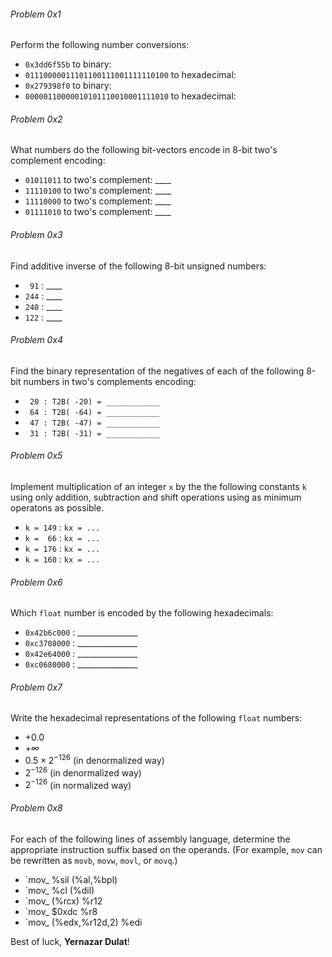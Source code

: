 ###### Problem 0x1
Perform the following number conversions:
* `0x3dd6f55b` to binary:
* `01110000011101100111001111110100` to hexadecimal:
* `0x279398f0` to binary:
* `00000110000010101110010001111010` to hexadecimal:

###### Problem 0x2
What numbers do the following bit-vectors encode in 8-bit two's complement encoding:
* `01011011` to two's complement: ____
* `11110100` to two's complement: ____
* `11110000` to two's complement: ____
* `01111010` to two's complement: ____

###### Problem 0x3
Find additive inverse of the following 8-bit unsigned numbers:
* ` 91` : ____
* `244` : ____
* `240` : ____
* `122` : ____

###### Problem 0x4
Find the binary representation of the negatives of each of the following 8-bit numbers in two's complements encoding:
* ` 20 : T2B( -20) = ____________`
* ` 64 : T2B( -64) = ____________`
* ` 47 : T2B( -47) = ____________`
* ` 31 : T2B( -31) = ____________`

###### Problem 0x5
Implement multiplication of an integer `x` by the the following constants `k` using only addition, subtraction and shift operations using as minimum operatons as possible.
* `k = 149` : `kx = ...`
* `k =  66` : `kx = ...`
* `k = 176` : `kx = ...`
* `k = 160` : `kx = ...`

###### Problem 0x6
Which `float` number is encoded by the following hexadecimals:
* `0x42b6c000` : _______________
* `0xc3708000` : _______________
* `0x42e64000` : _______________
* `0xc0680000` : _______________

###### Problem 0x7
Write the hexadecimal representations of the following  `float` numbers:
* $+0.0$
* $+\infty$
* $0.5\times2^{-126}$ (in denormalized way)
* $2^{-126}$ (in denormalized way)
* $2^{-126}$ (in normalized way)

###### Problem 0x8
For each of the following lines of assembly language, determine the appropriate instruction suffix based on the operands. (For example, `mov` can be rewritten as `movb`, `movw`, `movl`, or `movq`.)
* `mov_ %sil (%al,%bpl)
* `mov_ %cl (%dil)
* `mov_ (%rcx) %r12
* `mov_ $0xdc %r8
* `mov_ (%edx,%r12d,2) %edi

Best of luck, **Yernazar Dulat**!
